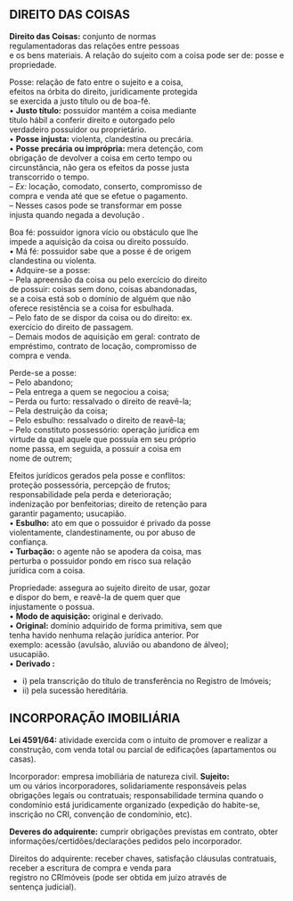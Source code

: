 ## DIREITO DAS COISAS

**Direito das Coisas:** conjunto de normas  
regulamentadoras das relações entre pessoas  
e os bens materiais.   A relação do sujeito com a coisa pode ser de:  posse e propriedade.

Posse: relação de fato entre o sujeito e a coisa,  
efeitos na órbita do direito, juridicamente protegida  
se exercida a justo título ou de boa-fé.  
• **Justo título:** possuidor mantém a coisa mediante  
título hábil a conferir direito e outorgado pelo  
verdadeiro possuidor ou proprietário.  
• **Posse injusta:** violenta, clandestina ou precária.  
• **Posse precária ou imprópria:** mera detenção, com  
obrigação de devolver a coisa em certo tempo ou  
circunstância, não gera os efeitos da posse justa  
transcorrido o tempo.  
– *Ex:* locação, comodato, conserto, compromisso de  
compra e venda até que se efetue o pagamento.  
– Nesses casos pode se transformar em posse  
injusta quando negada a devolução .

Boa fé: possuidor ignora vício ou obstáculo que lhe  
impede a aquisição da coisa ou direito possuído.  
• Má fé: possuidor sabe que a posse é de origem  
clandestina ou violenta.  
• Adquire-se a posse:  
– Pela apreensão da coisa ou pelo exercício do direito  
de possuir: coisas sem dono, coisas abandonadas,  
se a coisa está sob o domínio de alguém que não  
oferece resistência se a coisa for esbulhada.  
– Pelo fato de se dispor da coisa ou do direito: ex.  
exercício do direito de passagem.  
– Demais modos de aquisição em geral: contrato de  
empréstimo, contrato de locação, compromisso de  
compra e venda.

Perde-se a posse:  
– Pelo abandono;  
– Pela entrega a quem se negociou a coisa;  
– Perda ou furto: ressalvado o direito de reavê-la;  
– Pela destruição da coisa;  
– Pelo esbulho: ressalvado o direito de reavê-la;  
– Pelo constituto possessório: operação jurídica em  
virtude da qual aquele que possuía em seu próprio  
nome passa, em seguida, a possuir a coisa em  
nome de outrem;

Efeitos jurídicos gerados pela posse e conflitos:  
proteção possessória, percepção de frutos;  
responsabilidade pela perda e deterioração;  
indenização por benfeitorias; direito de retenção para  
garantir pagamento; usucapião.  
• **Esbulho:** ato em que o possuidor é privado da posse  
violentamente, clandestinamente, ou por abuso de  
confiança.  
• **Turbação:** o agente não se apodera da coisa, mas  
perturba o possuidor pondo em risco sua relação  
jurídica com a coisa.

Propriedade: assegura ao sujeito direito de usar, gozar  
e dispor do bem, e reavê-la de quem quer que  
injustamente o possua.  
• **Modo de aquisição:** original e derivado.  
• **Original:** domínio adquirido de forma primitiva, sem que  
tenha havido nenhuma relação jurídica anterior. Por  
exemplo: acessão (avulsão, aluvião ou abandono de álveo);  
usucapião.  
• **Derivado :** 

 - i) pela transcrição do título de transferência   no Registro de
   Imóveis;
 - ii) pela sucessão hereditária.


## INCORPORAÇÃO IMOBILIÁRIA

**Lei 4591/64:** atividade exercida com o intuito de promover e  realizar a construção, com venda total ou parcial de  edificações (apartamentos ou casas).

Incorporador: empresa imobiliária de natureza civil. **Sujeito:**  
um ou vários incorporadores, solidariamente responsáveis  pelas obrigações legais ou contratuais; responsabilidade  termina quando o condomínio está juridicamente organizado  (expedição do habite-se, inscrição no CRI, convenção de  condomínio, etc).

**Deveres do adquirente:** cumprir obrigações previstas em  contrato, obter informações/certidões/declarações pedidos  pelo incorporador.

Direitos do adquirente: receber chaves, satisfação cláusulas  contratuais, receber a escritura de compra e venda para  
registro no CRImóveis (pode ser obtida em juízo através de  
sentença judicial).

<!--stackedit_data:
eyJoaXN0b3J5IjpbMjEzMDg0NjUxNywxNzU0NDIwMTEyXX0=
-->